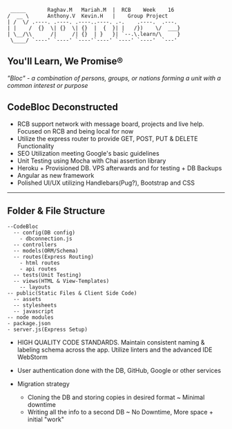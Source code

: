 
~~~~~~~~~~~~~~~~~~~~~~~~~~~~~~~~~~~~~~~~~~~~~~~~~~~~~~~~
 _____       Raghav.M   Mariah.M  |  RCB    Week    16
/  __ \      Anthony.V  Kevin.H   |    Group Project
| /  \/ .----. .----. .----..----. .-.    .----.  .---.
| |    /  {}  \| {}  \| {}  |  {  }| |   /})    \/  ___}
| \__/\\      /|     /| {}  | }   }| `--.\.learn/\     }
 \____/ `----' `----' `----'`----' `----' `----'  `---'
~~~~~~~~~~~~~~~~~~~~~~~~~~~~~~~~~~~~~~~~~~~~~~~~~~~~~~~~
You'll Learn, We Promise®
-------------------------

*"Bloc" - a combination of persons, groups, or nations forming a unit with a common interest or purpose*

CodeBloc Deconstructed
----------------------
* RCB support network with message board, projects and live help. Focused on RCB and being local for now
* Utilize the express router to provide GET, POST, PUT & DELETE Functionality
* SEO Utilization meeting Google's basic guidelines
* Unit Testing using Mocha with Chai assertion library
* Heroku + Provisioned DB. VPS afterwards and for testing + DB Backups
* Angular as new framework
* Polished UI/UX utilizing Handlebars(Pug?), Bootstrap and CSS

-------------------------
Folder & File Structure
-------------------------
    --CodeBloc
      -- config(DB config)
        - dbconnection.js
      -- controllers
      -- models(ORM/Schema)
      -- routes(Express Routing)
        - html routes
        - api routes
      -- tests(Unit Testing)
      -- views(HTML & View-Templates)
        -- layouts
    -- public(Static Files & Client Side Code)
      -- assets
      -- stylesheets
      -- javascript
    -- node modules
    - package.json
    - server.js(Express Setup)


* HIGH QUALITY CODE STANDARDS. Maintain consistent naming & labeling schema across the app. Utilize linters and the advanced IDE WebStorm
* User authentication done with the DB, GitHub, Google or other services

* Migration strategy
    - Cloning the DB and storing copies in desired format ~ Minimal downtime
    - Writing all the info to a second DB ~ No Downtime, More space + initial "work"
